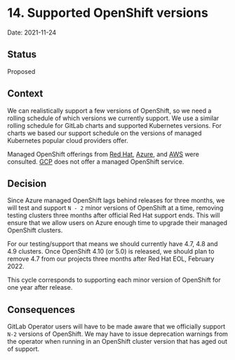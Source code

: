 # 14. Supported OpenShift versions

Date: 2021-11-24

## Status

Proposed

## Context

We can realistically support a few versions of OpenShift, so we need
a rolling schedule of which versions we currently support. We use a similar
rolling schedule for GitLab charts and supported Kubernetes versions. For
charts we based our support schedule on the versions of managed Kubernetes popular
cloud providers offer.

Managed OpenShift offerings from
[Red Hat](https://docs.openshift.com/dedicated/osd_policy/osd-life-cycle.html#rosa-life-cycle-dates_osd-life-cycle),
[Azure](https://docs.microsoft.com/en-us/azure/openshift/support-lifecycle#azure-red-hat-openshift-release-calendar), and
[AWS](https://www.redhat.com/en/technologies/cloud-computing/openshift/aws) were consulted.
[GCP](https://cloud.google.com/architecture/partners/openshift-on-gcp) does not offer a managed OpenShift service.

## Decision

Since Azure managed OpenShift lags behind releases for three months, we will test and support `N - 2` minor versions of OpenShift at a time, removing testing clusters three months after official Red Hat support ends. This will ensure that we allow users on Azure enough time to upgrade their managed OpenShift clusters.

For our testing/support that means we should currently have 4.7, 4.8 and 4.9 clusters.
Once OpenShift 4.10 (or 5.0) is released, we should plan to remove 4.7 from our projects three months after Red Hat EOL, February 2022.

This cycle corresponds to supporting each minor version of OpenShift for one year after release.

## Consequences

GitLab Operator users will have to be made aware that we officially support `N-2` versions
of OpenShift. We may have to issue deprecation warnings from the operator when running
in an OpenShift cluster version that has aged out of support.
